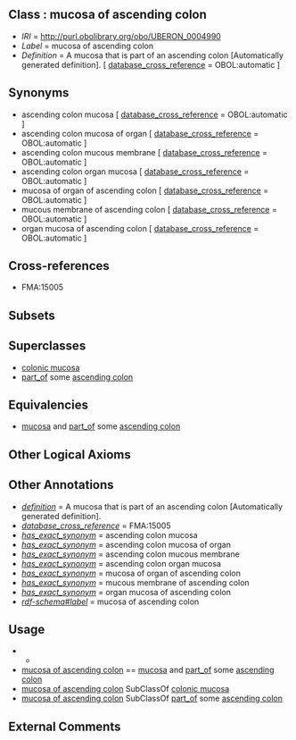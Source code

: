 
## Class : mucosa of ascending colon

 * *IRI* = http://purl.obolibrary.org/obo/UBERON_0004990
 * *Label* = mucosa of ascending colon
 * *Definition* = A mucosa that is part of an ascending colon [Automatically generated definition]. [ [database_cross_reference](../../ef/oboInOwl#hasDbXref.md) = OBOL:automatic ]

## Synonyms

 * ascending colon mucosa [ [database_cross_reference](../../ef/oboInOwl#hasDbXref.md) = OBOL:automatic ]
 * ascending colon mucosa of organ [ [database_cross_reference](../../ef/oboInOwl#hasDbXref.md) = OBOL:automatic ]
 * ascending colon mucous membrane [ [database_cross_reference](../../ef/oboInOwl#hasDbXref.md) = OBOL:automatic ]
 * ascending colon organ mucosa [ [database_cross_reference](../../ef/oboInOwl#hasDbXref.md) = OBOL:automatic ]
 * mucosa of organ of ascending colon [ [database_cross_reference](../../ef/oboInOwl#hasDbXref.md) = OBOL:automatic ]
 * mucous membrane of ascending colon [ [database_cross_reference](../../ef/oboInOwl#hasDbXref.md) = OBOL:automatic ]
 * organ mucosa of ascending colon [ [database_cross_reference](../../ef/oboInOwl#hasDbXref.md) = OBOL:automatic ]

## Cross-references

 * FMA:15005

## Subsets


## Superclasses

 * [colonic mucosa](../../UBERON/17/UBERON_0000317.md)
 * [part_of](../../BFO/50/BFO_0000050.md) some [ascending colon](../../UBERON/56/UBERON_0001156.md)

## Equivalencies

 * [mucosa](../../UBERON/44/UBERON_0000344.md) and [part_of](../../BFO/50/BFO_0000050.md) some [ascending colon](../../UBERON/56/UBERON_0001156.md)

## Other Logical Axioms


## Other Annotations

 * *[definition](../../IAO/15/IAO_0000115.md)* = A mucosa that is part of an ascending colon [Automatically generated definition].
 * *[database_cross_reference](../../ef/oboInOwl#hasDbXref.md)* = FMA:15005
 * *[has_exact_synonym](../../ym/oboInOwl#hasExactSynonym.md)* = ascending colon mucosa
 * *[has_exact_synonym](../../ym/oboInOwl#hasExactSynonym.md)* = ascending colon mucosa of organ
 * *[has_exact_synonym](../../ym/oboInOwl#hasExactSynonym.md)* = ascending colon mucous membrane
 * *[has_exact_synonym](../../ym/oboInOwl#hasExactSynonym.md)* = ascending colon organ mucosa
 * *[has_exact_synonym](../../ym/oboInOwl#hasExactSynonym.md)* = mucosa of organ of ascending colon
 * *[has_exact_synonym](../../ym/oboInOwl#hasExactSynonym.md)* = mucous membrane of ascending colon
 * *[has_exact_synonym](../../ym/oboInOwl#hasExactSynonym.md)* = organ mucosa of ascending colon
 * *[rdf-schema#label](../../el/rdf-schema#label.md)* = mucosa of ascending colon

## Usage

 * -
 * [mucosa of ascending colon](../../UBERON/90/UBERON_0004990.md) == [mucosa](../../UBERON/44/UBERON_0000344.md) and [part_of](../../BFO/50/BFO_0000050.md) some [ascending colon](../../UBERON/56/UBERON_0001156.md)
 * [mucosa of ascending colon](../../UBERON/90/UBERON_0004990.md) SubClassOf [colonic mucosa](../../UBERON/17/UBERON_0000317.md)
 * [mucosa of ascending colon](../../UBERON/90/UBERON_0004990.md) SubClassOf [part_of](../../BFO/50/BFO_0000050.md) some [ascending colon](../../UBERON/56/UBERON_0001156.md)

## External Comments

